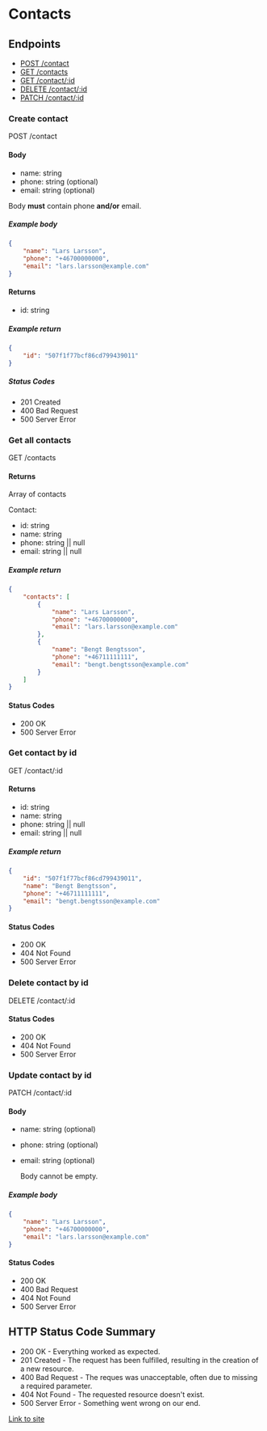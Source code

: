 # Contacts

## Endpoints

- [POST /contact](#create-contact)
- [GET /contacts](#get-all-contacts)
- [GET /contact/:id](#get-contact-by-id)
- [DELETE /contact/:id](#delete-contact-by-id)
- [PATCH /contact/:id](#update-contact-by-id)

### Create contact

POST /contact

#### Body

- name: string
- phone: string (optional)
- email: string (optional)

Body **must** contain phone **and/or** email.

##### Example body

```JSON
{
    "name": "Lars Larsson",
    "phone": "+46700000000",
    "email": "lars.larsson@example.com"
}
```

#### Returns

- id: string

##### Example return

```JSON
{
    "id": "507f1f77bcf86cd799439011"
}
```

##### Status Codes

- 201 Created
- 400 Bad Request
- 500 Server Error

### Get all contacts

GET /contacts

#### Returns

Array of contacts

Contact:

- id: string
- name: string
- phone: string || null
- email: string || null

##### Example return

```JSON
{
    "contacts": [
        {
            "name": "Lars Larsson",
            "phone": "+46700000000",
            "email": "lars.larsson@example.com"
        },
        {
            "name": "Bengt Bengtsson",
            "phone": "+46711111111",
            "email": "bengt.bengtsson@example.com"
        }
    ]
}
```

#### Status Codes

- 200 OK
- 500 Server Error

### Get contact by id

GET /contact/:id

#### Returns

- id: string
- name: string
- phone: string || null
- email: string || null

##### Example return

```JSON
{
    "id": "507f1f77bcf86cd799439011",
    "name": "Bengt Bengtsson",
    "phone": "+46711111111",
    "email": "bengt.bengtsson@example.com"
}
```

#### Status Codes

- 200 OK
- 404 Not Found
- 500 Server Error

### Delete contact by id

DELETE /contact/:id

#### Status Codes

- 200 OK
- 404 Not Found
- 500 Server Error

### Update contact by id

PATCH /contact/:id

#### Body

- name: string (optional)
- phone: string (optional)
- email: string (optional)

  Body cannot be empty.

##### Example body

```JSON
{
    "name": "Lars Larsson",
    "phone": "+46700000000",
    "email": "lars.larsson@example.com"
}
```

#### Status Codes

- 200 OK
- 400 Bad Request
- 404 Not Found
- 500 Server Error

## HTTP Status Code Summary

- 200 OK - Everything worked as expected.
- 201 Created - The request has been fulfilled, resulting in the creation of a new resource.
- 400 Bad Request - The reques was unacceptable, often due to missing a required parameter.
- 404 Not Found - The requested resource doesn't exist.
- 500 Server Error - Something went wrong on our end.

[Link to site](https://contactsserver.onrender.com)
